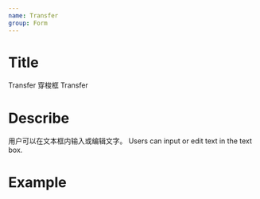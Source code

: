 ```yaml
---
name: Transfer
group: Form
---
```


# Title

Transfer 穿梭框
Transfer

# Describe

用户可以在文本框内输入或编辑文字。
Users can input or edit text in the text box.

# Example
